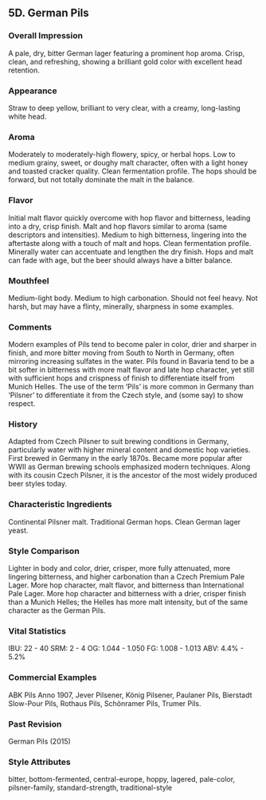 ## 5D. German Pils

### Overall Impression

A pale, dry, bitter German lager featuring a prominent hop aroma. Crisp, clean, and refreshing, showing a brilliant gold color with excellent head retention.

### Appearance

Straw to deep yellow, brilliant to very clear, with a creamy, long-lasting white head.

### Aroma

Moderately to moderately-high flowery, spicy, or herbal hops. Low to medium grainy, sweet, or doughy malt character, often with a light honey and toasted cracker quality. Clean fermentation profile. The hops should be forward, but not totally dominate the malt in the balance.

### Flavor

Initial malt flavor quickly overcome with hop flavor and bitterness, leading into a dry, crisp finish. Malt and hop flavors similar to aroma (same descriptors and intensities). Medium to high bitterness, lingering into the aftertaste along with a touch of malt and hops. Clean fermentation profile. Minerally water can accentuate and lengthen the dry finish. Hops and malt can fade with age, but the beer should always have a bitter balance.

### Mouthfeel

Medium-light body. Medium to high carbonation. Should not feel heavy. Not harsh, but may have a flinty, minerally, sharpness in some examples.

### Comments

Modern examples of Pils tend to become paler in color, drier and sharper in finish, and more bitter moving from South to North in Germany, often mirroring increasing sulfates in the water. Pils found in Bavaria tend to be a bit softer in bitterness with more malt flavor and late hop character, yet still with sufficient hops and crispness of finish to differentiate itself from Munich Helles. The use of the term ‘Pils’ is more common in Germany than ‘Pilsner’ to differentiate it from the Czech style, and (some say) to show respect.

### History

Adapted from Czech Pilsner to suit brewing conditions in Germany, particularly water with higher mineral content and domestic hop varieties. First brewed in Germany in the early 1870s. Became more popular after WWII as German brewing schools emphasized modern techniques. Along with its cousin Czech Pilsner, it is the ancestor of the most widely produced beer styles today.

### Characteristic Ingredients

Continental Pilsner malt. Traditional German hops. Clean German lager yeast.

### Style Comparison

Lighter in body and color, drier, crisper, more fully attenuated, more lingering bitterness, and higher carbonation than a Czech Premium Pale Lager. More hop character, malt flavor, and bitterness than International Pale Lager. More hop character and bitterness with a drier, crisper finish than a Munich Helles; the Helles has more malt intensity, but of the same character as the German Pils.

### Vital Statistics

IBU: 22 - 40
SRM: 2 - 4
OG: 1.044 - 1.050
FG: 1.008 - 1.013
ABV: 4.4% - 5.2%

### Commercial Examples

ABK Pils Anno 1907, Jever Pilsener, König Pilsener, Paulaner Pils, Bierstadt Slow-Pour Pils, Rothaus Pils, Schönramer Pils, Trumer Pils.

### Past Revision

German Pils (2015)

### Style Attributes

bitter, bottom-fermented, central-europe, hoppy, lagered, pale-color, pilsner-family, standard-strength, traditional-style